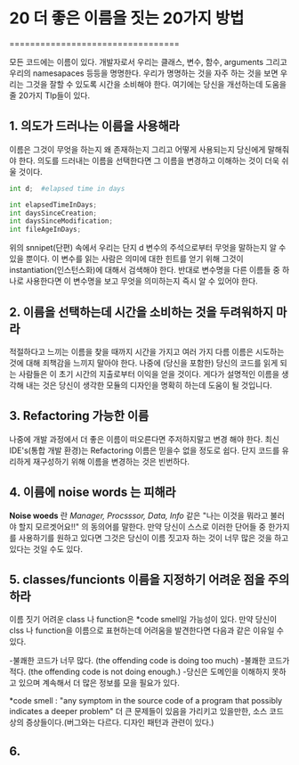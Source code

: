 # 20 더 좋은 이름을 짓는 20가지 방법
=================================

모든 코드에는 이름이 있다. 개발자로서 우리는 클래스, 변수, 함수, arguments 그리고 우리의 namesapaces 등등을 명명한다. 우리가 명명하는 것을 자주 하는 것을 보면 우리는 그것을 잘할 수 있도록 시간을 소비해야 한다. 여기에는 당신을 개선하는데 도움을 줄 20가지 TIp들이 있다.

## 1. 의도가 드러나는 이름을 사용해라

이름은 그것이 무엇을 하는지 왜 존재하는지 그리고 어떻게 사용되는지 당신에게 말해줘야 한다. 의도를 드러내는 이름을 선택한다면 그 이름을 변경하고 이해하는 것이 더욱 쉬울 것이다.

```Python
int d;  #elapsed time in days

int elapsedTimeInDays;
int daysSinceCreation;
int daysSinceModification;
int fileAgeInDays;
```
위의 snnipet(단편) 속에서 우리는 단지 d 변수의 주석으로부터 무엇을 말하는지 알 수 있을 뿐이다. 이 변수를 읽는 사람은 의미에 대한 힌트를 얻기 위해 그것이 instantiation(인스턴스화)에 대해서 검색해야 한다. 반대로 변수명을 다른 이름들 중 하나로 사용한다면 이 변수명을 보고 무엇을 의미하는지 즉시 알 수 있어야 한다.

## 2. 이름을 선택하는데 시간을 소비하는 것을 두려워하지 마라

적절하다고 느끼는 이름을 찾을 때까지 시간을 가지고 여러 가지 다름 이름은 시도하는 것에 대해 죄책감을 느끼지 말아야 한다. 나중에 (당신을 포함한) 당신의 코드를 읽게 되는 사람들은 이 초기 시간의 지출로부터 이익을 얻을 것이다. 게다가 설명적인 이름을 생각해 내는 것은 당신이 생각한 모듈의 디자인을 명확히 하는데 도움이 될 것입니다.

## 3. Refactoring 가능한 이름

나중에 개발 과정에서 더 좋은 이름이 떠오른다면 주저하지말고 변경 해야 한다. 최신 IDE's(통합 개발 환경)는 Refactoring 이름은 믿을수 없을 정도로 쉽다. 단지 코드를 유리하게 재구성하기 위해 이름을 변경하는 것은 빈번하다.

## 4. 이름에 noise words 는 피해라

**Noise woeds** 란 *Manager, Procsssor, Data, Info* 같은 "나는 이것을 뭐라고 불러야 할지 모르겟어요!!" 의 동의어를 말한다. 
만약 당신이 스스로 이러한 단어들 중 한가지를 사용하기를 원하고 있다면 그것은 당신이 이름 짓고자 하는 것이 너무 많은 것을 하고 있다는 것일 수도 있다.

## 5. classes/funcionts 이름을 지정하기 어려운 점을 주의하라

이름 짓기 어려운 class 나 function은 *code smell일 가능성이 있다. 만약 당신이 clss 나 function을 이름으로 표현하는데 어려움을 발견한다면 다음과 같은 이유일 수 있다.

-불쾌한 코드가 너무 많다. (the offending code is doing too much)
-불쾌한 코드가 적다. (the offending code is not doing enough.)
-당신은 도메인을 이해하지 못하고 있으며 계속해서 더 많은 정보를 모을 필요가 있다.

*code smell : "any symptom in the source code of a program that possibly indicates a deeper problem"
더 큰 문제들이 있음을 가리키고 있을만한, 소스 코드 상의 증상들이다.(버그와는 다르다. 디자인 패턴과 관련이 있다.)

## 6. 